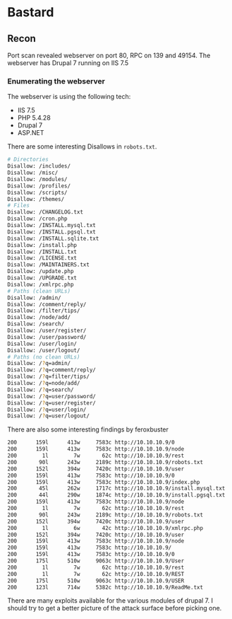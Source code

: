 # Bastard

## Recon  

Port scan revealed webserver on port 80, RPC on 139 and 49154.
The webserver has Drupal 7 running on IIS 7.5

### Enumerating the webserver

The webserver is using the following tech:  

- IIS 7.5
- PHP 5.4.28
- Drupal 7
- ASP.NET

There are some interesting Disallows in `robots.txt`.

```bash
# Directories
Disallow: /includes/
Disallow: /misc/
Disallow: /modules/
Disallow: /profiles/
Disallow: /scripts/
Disallow: /themes/
# Files
Disallow: /CHANGELOG.txt
Disallow: /cron.php
Disallow: /INSTALL.mysql.txt
Disallow: /INSTALL.pgsql.txt
Disallow: /INSTALL.sqlite.txt
Disallow: /install.php
Disallow: /INSTALL.txt
Disallow: /LICENSE.txt
Disallow: /MAINTAINERS.txt
Disallow: /update.php
Disallow: /UPGRADE.txt
Disallow: /xmlrpc.php
# Paths (clean URLs)
Disallow: /admin/
Disallow: /comment/reply/
Disallow: /filter/tips/
Disallow: /node/add/
Disallow: /search/
Disallow: /user/register/
Disallow: /user/password/
Disallow: /user/login/
Disallow: /user/logout/
# Paths (no clean URLs)
Disallow: /?q=admin/
Disallow: /?q=comment/reply/
Disallow: /?q=filter/tips/
Disallow: /?q=node/add/
Disallow: /?q=search/
Disallow: /?q=user/password/
Disallow: /?q=user/register/
Disallow: /?q=user/login/
Disallow: /?q=user/logout/
```

There are also some interesting findings by feroxbuster

```bash
200      159l      413w     7583c http://10.10.10.9/0
200      159l      413w     7583c http://10.10.10.9/node
200        1l        7w       62c http://10.10.10.9/rest
200       90l      243w     2189c http://10.10.10.9/robots.txt
200      152l      394w     7420c http://10.10.10.9/user
200      159l      413w     7583c http://10.10.10.9/0
200      159l      413w     7583c http://10.10.10.9/index.php
200       45l      262w     1717c http://10.10.10.9/install.mysql.txt
200       44l      290w     1874c http://10.10.10.9/install.pgsql.txt
200      159l      413w     7583c http://10.10.10.9/node
200        1l        7w       62c http://10.10.10.9/rest
200       90l      243w     2189c http://10.10.10.9/robots.txt
200      152l      394w     7420c http://10.10.10.9/user
200        1l        6w       42c http://10.10.10.9/xmlrpc.php
200      152l      394w     7420c http://10.10.10.9/user
200      159l      413w     7583c http://10.10.10.9/node
200      159l      413w     7583c http://10.10.10.9/
200      159l      413w     7583c http://10.10.10.9/0
200      175l      510w     9063c http://10.10.10.9/User
200        1l        7w       62c http://10.10.10.9/rest
200        1l        7w       62c http://10.10.10.9/REST
200      175l      510w     9063c http://10.10.10.9/USER
200      123l      714w     5382c http://10.10.10.9/ReadMe.txt

```



There are many exploits available for the various modules of drupal 7. I should try to get a better picture of the attack surface before picking one.
